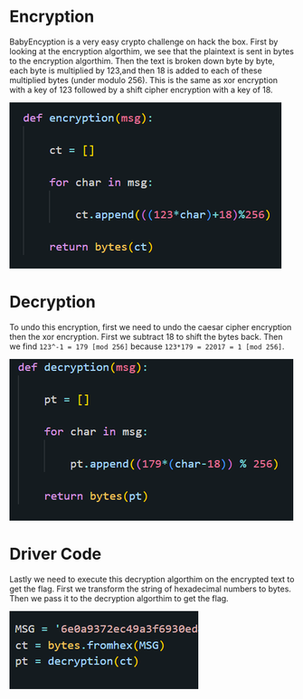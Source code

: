 # Encryption

BabyEncyption is a very easy crypto challenge on hack the box.
First by looking at the encryption algorthim, we see that the plaintext is sent in bytes to the encryption algorthim. Then the text is broken down byte by byte, each byte is multiplied by 123,and then 18 is added to each of these multiplied bytes (under modulo 256). This is the same as xor encryption with a key of 123 followed by a shift cipher encryption with a key of 18.

<img src="enc.png" alt="Encryption Code">

# Decryption
To undo this encryption, first we need to undo the caesar cipher encryption then the xor encryption. First we subtract 18 to shift the bytes back. Then we find `123^-1 = 179 [mod 256]` because `123*179 = 22017 = 1 [mod 256]`.

<img src="dec.png" alt="Decryption Code">

# Driver Code

Lastly we need to execute this decryption algorthim on the encrypted text to get the flag. First we transform the string of hexadecimal numbers to bytes. Then we pass it to the decryption algorthim to get the flag.

<img src="main.png" alt="Driver Code">
